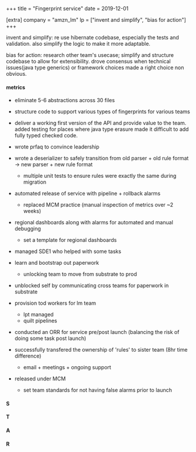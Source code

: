 +++
title = "Fingerprint service"
date = 2019-12-01

[extra]
company = "amzn_lm"
lp = ["invent and simplify", "bias for action"]
+++

invent and simplify: re use hibernate codebase, especially the tests and validation. also simplify the logic to make it more adaptable.

bias for action: research other team's usecase; simplify and structure codebase to allow for extensibility. drove consensus when technical issues(java type generics) or framework choices made a right choice non obvious.

#### metrics
- eliminate 5-6 abstractions across 30 files
- structure code to support various types of fingerprints for various teams
- deliver a working first version of the API and provide value to the team. added testing for places where java type erasure made it difficult to add fully typed checked code.

- wrote prfaq to convince leadership

- wrote a deserializer to safely transition from old parser + old rule format -> new parser + new rule format
  - multiple unit tests to ensure rules were exactly the same during migration

- automated release of service with pipeline + rollback alarms
  - replaced MCM practice (manual inspection of metrics over ~2 weeks)

- regional dashboards along with alarms for automated and manual debugging
  - set a template for regional dashboards
- managed SDE1 who helped with some tasks

- learn and bootstrap out paperwork
  - unlocking team to move from substrate to prod
- unblocked self by communicating cross teams for paperwork in substrate

- provision tod workers for lm team
  - lpt managed
  - quilt pipelines

- conducted an ORR for service pre/post launch (balancing the risk of doing some task post launch)
- successfully transfered the ownership of 'rules' to sister team (8hr time difference)
  - email + meetings + ongoing support

- released under MCM
  - set team standards for not having false alarms prior to launch

#### S

#### T

#### A

#### R

